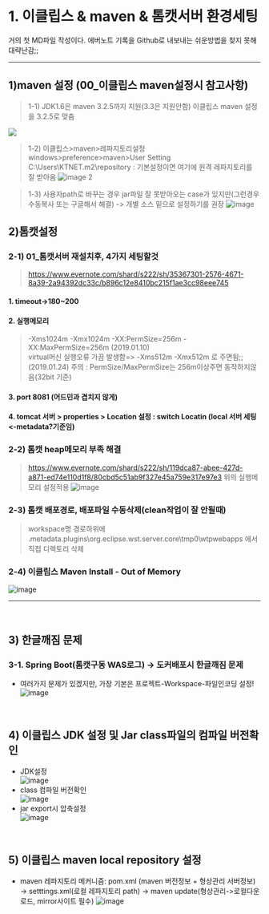# 1. 이클립스 & maven & 톰캣서버 환경세팅
거의 첫 MD파일 작성이다. 에버노트 기록을 Github로 내보내는 쉬운방법을 찾지 못해 대략난감;;

<hr>

## 1)maven 설정 (00_이클립스 maven설정시 참고사항)
 >1-1) JDK1.6은 maven 3.2.5까지 지원(3.3은 지원안함)
 >이클립스 maven 설정을 3.2.5로 맞춤
 <div><img src="https://user-images.githubusercontent.com/45334819/53677741-43e2be00-3cf8-11e9-9ff2-d9f47807fb73.png"></div>

 >1-2) 이클립스>maven>레파지토리설정
 >windows>preference>maven>User Setting
 >C:\Users\KTNET\.m2\repository 
  : 기본설정이면 여기에 원격 레파지토리를 잘 받아옴
 ![image 2](https://user-images.githubusercontent.com/45334819/53677742-43e2be00-3cf8-11e9-9a68-16dc0c19614c.png)

 >1-3) 사용자path로 바꾸는 경우 jar파일 잘 못받아오는 case가 있지만(그런경우 수동복사 또는 구글해서 해결) -> 개별 소스 밑으로 설정하기를 권장
 ![image](https://user-images.githubusercontent.com/45334819/53677743-447b5480-3cf8-11e9-8f28-5f44a03eed08.png)



## 2)톰캣설정

### 2-1) 01_톰캣서버 재설치후, 4가지 세팅할것
 > https://www.evernote.com/shard/s222/sh/35367301-2576-4671-8a39-2a94392dc33c/b896c12e8410bc215f1ae3cc98eee745
#### 1. timeout->180~200
#### 2. 실행메모리
 > -Xms1024m -Xmx1024m -XX:PermSize=256m -XX:MaxPermSize=256m  (2019.01.10) <br>
 > virtual머신 실행오류 가끔 발생함=> -Xms512m -Xmx512m 로 주면됨;;(2019.01.24)
 > 주의 : PermSize/MaxPermSize는 256m이상주면 동작하지않음(32bit 기준)  
#### 3. port 8081 (어드민과 겹치지 않게)
#### 4. tomcat 서버 > properties > Location 설정 : switch Locatin (local 서버 세팅 <-metadata?기준임)

### 2-2) 톰캣 heap메모리 부족 해결
 > https://www.evernote.com/shard/s222/sh/119dca87-abee-427d-a871-ed74e110d1f8/80cbd5c51ab9f327e45a759e317e97e3
 > 위의 실행메모리 설정적용
![image](https://user-images.githubusercontent.com/45334819/53677849-0aab4d80-3cfa-11e9-81a3-0304cd336699.png)

### 2-3) 톰캣 배포경로, 배포파일 수동삭제(clean작업이 잘 안될때)
 > workspace명 경로하위에 .metadata\.plugins\org.eclipse.wst.server.core\tmp0\wtpwebapps 에서 직접 디렉토리 삭제

### 2-4) 이클립스 Maven Install - Out of Memory   
![image](https://user-images.githubusercontent.com/45334819/68032921-fd6bb600-fd01-11e9-97e2-2dbac8619441.png)  

<hr>
<br>

## 3) 한글깨짐 문제  
### 3-1. Spring Boot(톰캣구동 WAS로그) -> 도커배포시 한글깨짐 문제  
- 여러가지 문제가 있겠지만, 가장 기본은 프로젝트-Workspace-파일인코딩 설정!  
![image](https://user-images.githubusercontent.com/45334819/68033583-5556ec80-fd03-11e9-8f05-2599b08e421c.png)  
<br>

## 4) 이클립스 JDK 설정 및 Jar class파일의 컴파일 버전확인
- JDK설정  
![image](https://user-images.githubusercontent.com/45334819/78940408-c12e5400-7af0-11ea-9d4f-25674db296cf.png)
- class 컴파일 버전확인  
![image](https://user-images.githubusercontent.com/45334819/78940476-e15e1300-7af0-11ea-9730-b9dbb498e84c.png)
- jar export시 압축설정  
![image](https://user-images.githubusercontent.com/45334819/78940491-e58a3080-7af0-11ea-8d0c-60b06cd83bbe.png)
<br>

## 5) 이클립스 maven local repository 설정
- maven 레파지토리 메커니즘:
pom.xml (maven 버전정보 + 형상관리 서버정보) -> setttings.xml(로컬 레파지토리 path) -> maven update(형상관리->로컬다운로드, mirror사이트 필수)
![image](https://user-images.githubusercontent.com/45334819/84434972-edd72700-ac6b-11ea-9384-df4043798df2.png)  







